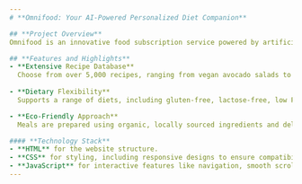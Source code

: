 ```yaml
---
# **Omnifood: Your AI-Powered Personalized Diet Companion**

## **Project Overview**
Omnifood is an innovative food subscription service powered by artificial intelligence. Designed to promote healthy eating habits, it offers customized meal plans tailored to individual tastes and nutritional needs. This platform ensures users enjoy a healthy lifestyle effortlessly, with delicious meals delivered daily.

## **Features and Highlights**
- **Extensive Recipe Database**  
  Choose from over 5,000 recipes, ranging from vegan avocado salads to hearty gyozas, ensuring variety and satisfaction. Meals are rated and include nutritional information for informed choices.
  
- **Dietary Flexibility**  
  Supports a range of diets, including gluten-free, lactose-free, low FODMAP, and kid-friendly options.

- **Eco-Friendly Approach**  
  Meals are prepared using organic, locally sourced ingredients and delivered in reusable packaging to minimize waste.

#### **Technology Stack**
- **HTML** for the website structure.  
- **CSS** for styling, including responsive designs to ensure compatibility with various devices.  
- **JavaScript** for interactive features like navigation, smooth scrolling, and meal approval systems.
---
```

